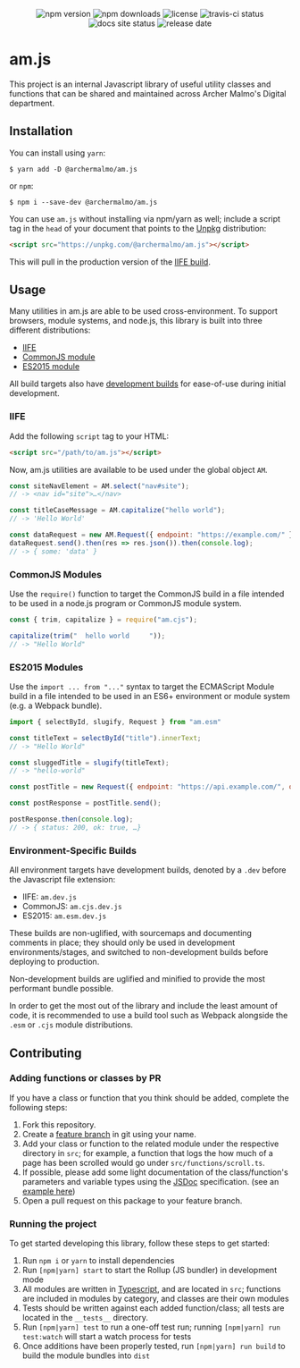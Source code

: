 <p align="center">
	<img alt="npm version" src="https://img.shields.io/npm/v/@archermalmo/am.js.svg?style=flat">
	<img alt="npm downloads" src="https://img.shields.io/npm/dt/@archermalmo/am.js.svg?style=flat">
	<img alt="license" src="https://img.shields.io/npm/l/@archermalmo/am.js.svg?style=flat">
	<img alt="travis-ci status" src="https://img.shields.io/travis/archermalmo/am.js.svg?style=flat">
	<img alt="docs site status" src="https://img.shields.io/website-up-down-green-red/http/archermalmo.github.io/am.js.svg?style=flat&label=Docs%20Site">
	<img alt="release date" src="https://img.shields.io/github/release-date/archermalmo/am.js.svg?style=flat">
</p>

# am.js

This project is an internal Javascript library of useful utility classes and functions that can be shared and maintained across Archer Malmo's Digital department.

## Installation

You can install using `yarn`:

```terminal 
$ yarn add -D @archermalmo/am.js
```

or `npm`:

```terminal
$ npm i --save-dev @archermalmo/am.js
```

You can use `am.js` without installing via npm/yarn as well; include a script tag in the `head` of your document that points to the [Unpkg](https://unpkg.com/) distribution:

```html
<script src="https://unpkg.com/@archermalmo/am.js"></script>
```

This will pull in the production version of the [IIFE build](#iife).

## Usage

Many utilities in am.js are able to be used cross-environment. To support browsers, module systems, and node.js, this library is built into three different distributions: 

* [IIFE](#iife)
* [CommonJS module](#commonjs-modules)
* [ES2015 module](#es2015-modules)

All build targets also have [development builds](#environment-specific-builds) for ease-of-use during initial development.

### IIFE

Add the following `script` tag to your HTML:

```html
<script src="/path/to/am.js"></script>
```

Now, am.js utilities are available to be used under the global object `AM`.

```javascript
const siteNavElement = AM.select("nav#site");
// -> <nav id="site">…</nav>

const titleCaseMessage = AM.capitalize("hello world");
// -> 'Hello World'

const dataRequest = new AM.Request({ endpoint: "https://example.com/" });
dataRequest.send().then(res => res.json()).then(console.log);
// -> { some: 'data' }
```

### CommonJS Modules

Use the `require()` function to target the CommonJS build in a file intended to be used in a node.js program or CommonJS module system.

```javascript
const { trim, capitalize } = require("am.cjs");

capitalize(trim("  hello world     "));
// -> "Hello World"
```

### ES2015 Modules

Use the `import ... from "..."` syntax to target the ECMAScript Module build in a file intended to be used in an ES6+ environment or module system (e.g. a Webpack bundle).

```javascript
import { selectById, slugify, Request } from "am.esm"

const titleText = selectById("title").innerText;
// -> "Hello World"

const sluggedTitle = slugify(titleText);
// -> "hello-world"

const postTitle = new Request({ endpoint: "https://api.example.com/", options: { method: "POST" }, body: JSON.stringify(sluggedTitle) });

const postResponse = postTitle.send();

postResponse.then(console.log);
// -> { status: 200, ok: true, …}
```

### Environment-Specific Builds

All environment targets have development builds, denoted by a `.dev` before the Javascript file extension:

* IIFE: `am.dev.js`
* CommonJS: `am.cjs.dev.js`
* ES2015: `am.esm.dev.js`

These builds are non-uglified, with sourcemaps and documenting comments in place; they should only be used in development environments/stages, and switched to non-development builds before deploying to production.

Non-development builds are uglified and minified to provide the most performant bundle possible. 

In order to get the most out of the library and include the least amount of code, it is recommended to use a build tool such as Webpack alongside the `.esm` or `.cjs` module distributions.

## Contributing

### Adding functions or classes by PR

If you have a class or function that you think should be added, complete the following steps:

1. Fork this repository.
2. Create a [feature branch](https://www.google.com/search?q=What+is+a+feature+branch+in+git) in git using your name.
3. Add your class or function to the related module under the respective directory in `src`; for example, a function that logs the how much of a page has been scrolled would go under `src/functions/scroll.ts`.
4. If possible, please add some light documentation of the class/function's parameters and variable types using the [JSDoc](http://usejsdoc.org/) specification. (see an [example here](https://github.com/archermalmo/am.js/blob/ffe72906a865fc71651258619ca9ce2557aff98e/src/functions/parse.ts#L1-L7))
5. Open a pull request on this package to your feature branch.

### Running the project

To get started developing this library, follow these steps to get started:

1. Run `npm i` or `yarn` to install dependencies
2. Run `[npm|yarn] start` to start the Rollup (JS bundler) in development mode
3. All modules are written in [Typescript](), and are located in `src`; functions are included in modules by category, and classes are their own modules
4. Tests should be written against each added function/class; all tests are located in the `__tests__` directory.
5. Run `[npm|yarn] test` to run a one-off test run; running `[npm|yarn] run test:watch` will start a watch process for tests
6. Once additions have been properly tested, run `[npm|yarn] run build` to build the module bundles into `dist`